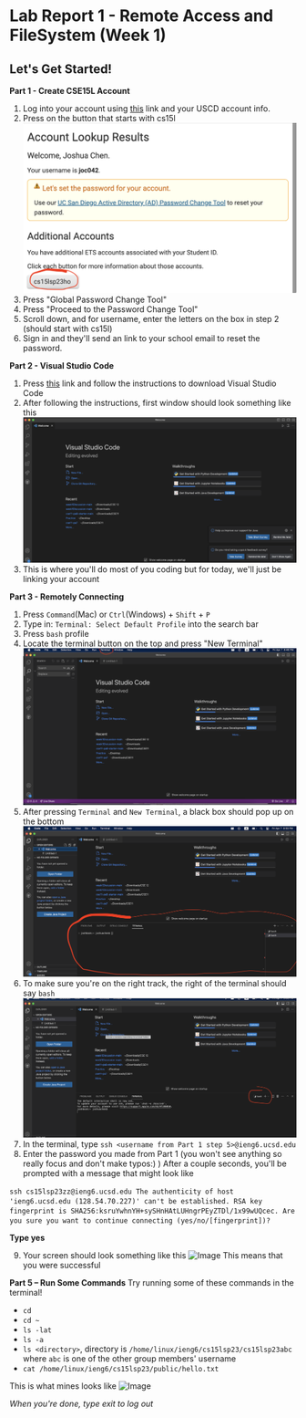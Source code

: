 # **Lab Report 1 - Remote Access and FileSystem (Week 1)**

## Let's Get Started! 

**Part 1 - Create CSE15L Account** 
1. Log into your account using [this](https://sdacs.ucsd.edu/~icc/index.php) link and your USCD account info.
2. Press on the button that starts with cs15l
![Image](LabImages/buttonImage.png)
3. Press "Global Password Change Tool"
4. Press "Proceed to the Password Change Tool" 
5. Scroll down, and for username, enter the letters on the box in step 2 (should start with cs15l)
6. Sign in and they'll send an link to your school email to reset the password. 

**Part 2 - Visual Studio Code** 
1. Press [this](https://code.visualstudio.com/) link and follow the instructions to download Visual Studio Code 
2. After following the instructions, first window should look something like this 
![Image](LabImages/vscode.png)
3. This is where you'll do most of you coding but for today, we'll just be linking your account 

**Part 3 - Remotely Connecting**
1. Press ```Command```(Mac) or ```Ctrl```(Windows) + ```Shift``` + ```P``` 
2. Type in: ```Terminal: Select Default Profile``` into the search bar 
3. Press ```bash``` profile 
4. Locate the terminal button on the top and press "New Terminal" 
![Image](LabImages/terminal.png)
5. After pressing ``` Terminal ``` and  ``` New Terminal ```, a black box should pop up on the bottom 
![Image](LabImages/terminalBox.png) 
5. To make sure you're on the right track, the right of the terminal should say ```bash```
![Image](LabImages/Bash.png)
6. In the terminal, type ```ssh <username from Part 1 step 5>@ieng6.ucsd.edu```
7. Enter the password you made from Part 1 (you won't see anything so really focus and don't make typos:) )
After a couple seconds, you'll be prompted with a message that might look like 

```ssh cs15lsp23zz@ieng6.ucsd.edu The authenticity of host 'ieng6.ucsd.edu (128.54.70.227)' can't be established. RSA key fingerprint is SHA256:ksruYwhnYH+sySHnHAtLUHngrPEyZTDl/1x99wUQcec. Are you sure you want to continue connecting (yes/no/[fingerprint])?```

**Type yes**

9. Your screen should look something like this 
![Image](LabImages/stats.png)
This means that you were successful

**Part 5 – Run Some Commands**
Try running some of these commands in the terminal!
* ```cd```
* ```cd ~ ```
* ```ls -lat```
* ```ls -a```
* ```ls <directory>```, directory is ```/home/linux/ieng6/cs15lsp23/cs15lsp23abc``` where ```abc``` is one of the other group members' username 
* ```cat /home/linux/ieng6/cs15lsp23/public/hello.txt```

This is what mines looks like 
![Image](LabImages/examples.png)

*When you're done, type exit to log out* 


